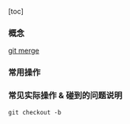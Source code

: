 [toc]

### 概念
[git merge](https://git-scm.com/docs/git-merge)

### 常用操作


### 常见实际操作 & 碰到的问题说明
```
git checkout -b 
```